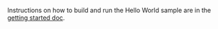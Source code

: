 Instructions on how to build and run the Hello World sample are in the [getting started doc](getting_started.md).